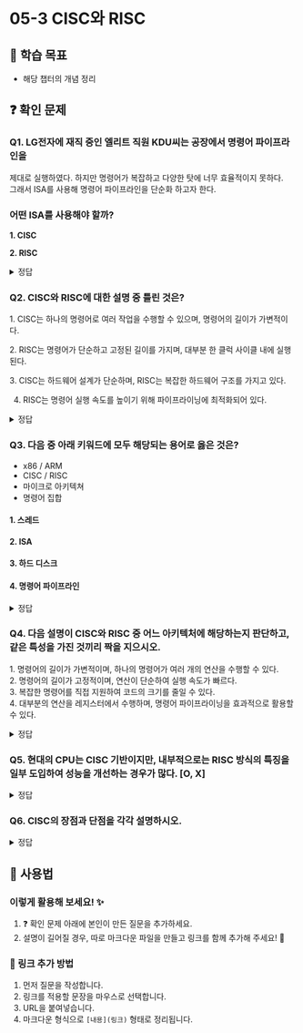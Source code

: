 # 05-3 CISC와 RISC

## 📌 학습 목표
- 해당 챕터의 개념 정리

## ❓ 확인 문제
### Q1. LG전자에 재직 중인 엘리트 직원 KDU씨는 공장에서 명령어 파이프라인을  
제대로 실행하였다. 하지만 명령어가 복잡하고 다양한 탓에 너무 효율적이지 못하다.  
그래서 ISA를 사용해 명령어 파이프라인을 단순화 하고자 한다.  
### 어떤 ISA를 사용해야 할까?

**1. CISC**  

**2. RISC**  

<details>
<summary>정답</summary>

- **RISC**    

**[해설]**  
CISC와 RISC 모두 명령어 처리를 위한 ISA지만 장단점이 다르다.  

**CISC vs RISC**  

| CISC | RISC |
|------|------|
| 복잡하고 다양한 명령어 | 단순하고 적은 명령어 |
| 가변 길이 명령어 | 고정 길이 명령어 |
| 다양한 주소 지정 방식 | 적은 주소 지정 방식 |
| 프로그램을 이루는 명령어의 수가 적음 | 프로그램을 이루는 명령어의 수가 많음 |
| 여러 클럭에 걸쳐 명령어 수행 | 1클럭 내외로 명령어 수행 |
| 파이프라이닝하기 어려움 | 파이프라이닝 하기 쉬움 |

</details>


### Q2. CISC와 RISC에 대한 설명 중 틀린 것은?

1️. CISC는 하나의 명령어로 여러 작업을 수행할 수 있으며, 명령어의 길이가 가변적이다.

2️. RISC는 명령어가 단순하고 고정된 길이를 가지며, 대부분 한 클럭 사이클 내에 실행된다.

3️. CISC는 하드웨어 설계가 단순하며, RISC는 복잡한 하드웨어 구조를 가지고 있다.

4. RISC는 명령어 실행 속도를 높이기 위해 파이프라이닝에 최적화되어 있다.

<details>
<summary>정답</summary>

- **3. CISC는 하드웨어 설계가 단순하며, RISC는 복잡한 하드웨어 구조를 가지고 있다. X**   
  - CISC는 복잡한 명령어를 처리하기 위해 하드웨어 설계가 복잡하고
  - RISC는 단순한 명령어 세트를 사용하여 하드웨어 설계도 더 단순합니다.

**[해설]**

- **1. CISC는 하나의 명령어로 여러 작업을 수행할 수 있으며, 명령어의 길이가 가변적이다. O**   
  - 복잡한 명령어를 사용하여 하나의 명령어로 여러 작업을 수행할 수 있음
  - 명령어 길이가 가변적이며, 실행 시간이 길어질 수 있음


- **2️. RISC는 명령어가 단순하고 고정된 길이를 가지며, 대부분 한 클럭 사이클 내에 실행된다. O**   
  - 단순하고 짧은 명령어를 사용하여 실행 속도를 높임
  - 대부분의 명령어가 고정된 길이를 가지며, 한 클럭 사이클 내에서 실행됨
  

- **4. RISC는 명령어 실행 속도를 높이기 위해 파이프라이닝에 최적화되어 있다. O** 
  - RISC는 단순한 명령어 구조 덕분에 파이프라이닝(Pipelining)에 최적화되어 있음
  - CISC는 명령어 길이가 가변적이라 파이프라이닝 적용이 어렵고 복잡할 수 있음
  
---

</details>  

### Q3. 다음 중 아래 키워드에 모두 해당되는 용어로 옳은 것은?

- x86 / ARM
- CISC / RISC
- 마이크로 아키텍쳐
- 명령어 집합

#### 1. 스레드
#### 2. ISA
#### 3. 하드 디스크
#### 4. 명령어 파이프라인

<details>
<summary>정답</summary>

#### 2. ISA   
- ISA는 CPU가 이해할 수 있는 명령어들의 모음으로, 명령어 집합 혹은 명령어 집합 구조라 합니다.
- x86과 ARM은 ISA에 해당되며, 이들은 서로 다른 ISA이기 때문에 이들을 기반으로 생성된 실행 파일 또한 다르게 작성됩니다.
- ISA는 오늘날 크게 CISC와 RISC로 나뉩니다. 각 ISA는 사용 가능한 명령어의 수, 명령어 수행에 필요한 클럭 등에 있어 차이가 존재합니다.
- ISA를 구현하는 방법을 마이크로아키텍처 혹은 컴퓨터 조직이라고 합니다. 같은 ISA일지라도 마이크로아키텍처에 따라 성능이 달라질 수 있습니다.
  
---

</details>  


### **Q4. 다음 설명이 CISC와 RISC 중 어느 아키텍처에 해당하는지 판단하고, 같은 특성을 가진 것끼리 짝을 지으시오.**  

1️. 명령어의 길이가 가변적이며, 하나의 명령어가 여러 개의 연산을 수행할 수 있다.  
2️. 명령어의 길이가 고정적이며, 연산이 단순하여 실행 속도가 빠르다.  
3️. 복잡한 명령어를 직접 지원하여 코드의 크기를 줄일 수 있다.  
4️. 대부분의 연산을 레지스터에서 수행하며, 명령어 파이프라이닝을 효과적으로 활용할 수 있다.  

<details>  
<summary>정답</summary>  

- **CISC: 1️, 3️**  
- **RISC: 2️, 4️**  

---  

### **CISC**  
- **명령어의 길이가 가변적**이며, 하나의 명령어가 **여러 개의 연산을 수행할 수 있음**  
- **복잡한 명령어를 직접 지원**하여 코드 크기를 줄이는 것이 가능  
- **메모리 접근이 자유로움** (연산 중 메모리에서 데이터를 바로 가져올 수 있음)  
- 대표적인 예시: **x86 아키텍처**  

### **RISC**  
- **명령어의 길이가 고정적**이며, 단순한 연산 구조를 가짐  
- 대부분의 연산을 **레지스터에서 수행**하여 실행 속도를 빠르게 유지  
- **명령어 파이프라이닝을 효과적으로 활용**하여 병렬 처리 효율 증가  
- 대표적인 예시: **ARM 아키텍처**  

</details>

### Q5. 현대의 CPU는 CISC 기반이지만, 내부적으로는 RISC 방식의 특징을 일부 도입하여 성능을 개선하는 경우가 많다. [O, X]

<details> 
<summary>정답</summary>

 #### O
**[해설]**대표적인 예로 x86 계열의 CPU는 CISC 기반이지만, 내부적으로 명령어를 RISC 스타일로 변환하여 실행하는 방식(예: 마이크로-오퍼레이션)으로 성능을 향상시키고 있다.

</details>

### Q6. CISC의 장점과 단점을 각각 설명하시오.

<details> 
<summary>정답</summary>

**장점**: CISC는 다양한 명령어를 포함하여 복잡한 연산을 단일 명령어로 수행할 수 있어, 적은 명령어 수로도 프로그램을 작성할 수 있다.
**단점**: 명령어가 복잡하고 길이가 가변적이므로, 파이프라이닝을 활용하기 어렵고 CPU 설계가 복잡해진다.

</details>

## 📝 사용법  
### 이렇게 활용해 보세요! ✨  
1. ❓ 확인 문제 아래에 본인이 만든 질문을 추가하세요.  
2. 설명이 길어질 경우, 따로 마크다운 파일을 만들고 링크를 함께 추가해 주세요! 🔗  

### 🔗 링크 추가 방법  
1. 먼저 질문을 작성합니다.  
2. 링크를 적용할 문장을 마우스로 선택합니다.  
3. URL을 붙여넣습니다.  
4. 마크다운 형식으로 `[내용](링크)` 형태로 정리됩니다.  
